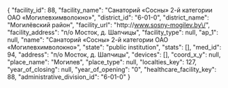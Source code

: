 {
    "facility_id": 88,
    "facility_name": "Санаторий «Сосны» 2-й категории ОАО «Могилевхимволокно»",
    "district_id": "6-01-0",
    "district_name": "Могилёвский район",
    "facility_url": "http:\/\/www.sosny-mogilev.by\/",
    "facility_address": "п\/о Мосток, д. Шапчицы",
    "facility_type": null,
    "ap_1": null,
    "name": "Санаторий «Сосны» 2-й категории ОАО «Могилевхимволокно»",
    "state": "public institution",
    "stats": [],
    "med_id": 94,
    "address": "п\/о Мосток, д. Шапчицы",
    "devices": [],
    "coord_x_y": null,
    "place_name": "Могилев",
    "place_type": null,
    "localties_key": 127,
    "year_of_closing": null,
    "year_of_opening": "0",
    "healthcare_facility_key": 88,
    "administrative_division_id": "6-01-0"
}